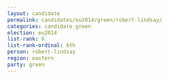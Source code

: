 ```yaml
---
layout: candidate
permalink: candidates/eu2014/green/robert-lindsay/
categories: candidate green
election: eu2014
list-rank: 6
list-rank-ordinal: 6th
person: robert-lindsay
region: eastern
party: green
---
```

